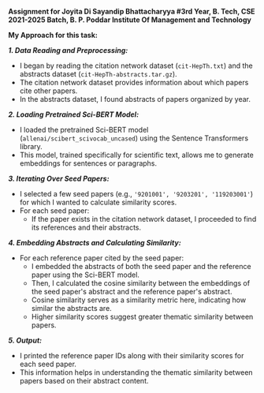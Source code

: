 **Assignment for Joyita Di
Sayandip Bhattacharyya
#3rd Year, B. Tech, CSE
2021-2025 Batch, B. P. Poddar Institute Of Management and Technology**

**My Approach for this task:**

_**1. Data Reading and Preprocessing:**_
   - I began by reading the citation network dataset (`cit-HepTh.txt`) and the abstracts dataset (`cit-HepTh-abstracts.tar.gz`).
   - The citation network dataset provides information about which papers cite other papers.
   - In the abstracts dataset, I found abstracts of papers organized by year.

_**2. Loading Pretrained Sci-BERT Model:**_
   - I loaded the pretrained Sci-BERT model (`allenai/scibert_scivocab_uncased`) using the Sentence Transformers library.
   - This model, trained specifically for scientific text, allows me to generate embeddings for sentences or paragraphs.

_**3. Iterating Over Seed Papers:**_
   - I selected a few seed papers (e.g., `'9201001', '9203201', '119203001'`) for which I wanted to calculate similarity scores.
   - For each seed paper:
     - If the paper exists in the citation network dataset, I proceeded to find its references and their abstracts.

_**4. Embedding Abstracts and Calculating Similarity:**_
   - For each reference paper cited by the seed paper:
     - I embedded the abstracts of both the seed paper and the reference paper using the Sci-BERT model.
     - Then, I calculated the cosine similarity between the embeddings of the seed paper's abstract and the reference paper's abstract.
     - Cosine similarity serves as a similarity metric here, indicating how similar the abstracts are.
     - Higher similarity scores suggest greater thematic similarity between papers.

_**5. Output:**_
   - I printed the reference paper IDs along with their similarity scores for each seed paper.
   - This information helps in understanding the thematic similarity between papers based on their abstract content.

